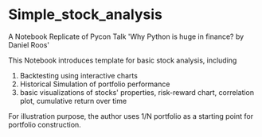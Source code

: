 # Simple_stock_analysis
A Notebook Replicate of Pycon Talk 'Why Python is huge in finance? by Daniel Roos'

This Notebook introduces template for basic stock analysis, including 
1. Backtesting using interactive charts 
2. Historical Simulation of portfolio performance  
3. basic visualizations of stocks' properties, risk-reward chart, correlation plot, cumulative return over time  

For illustration purpose, the author uses 1/N portfolio as a starting point for portfolio construction. 
